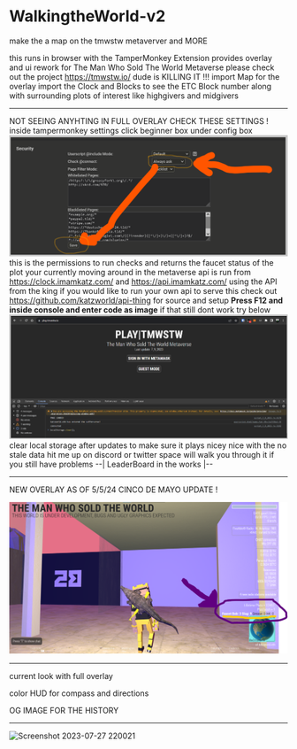 # WalkingtheWorld-v2
make the a map on the tmwstw metaverver and MORE 

this runs in browser with the TamperMonkey Extension provides overlay and ui rework for
The Man Who Sold The World Metaverse please check out the project https://tmwstw.io/ dude is KILLING IT !!! 
import Map for the overlay 
import the Clock and Blocks to see the ETC Block number along with surrounding plots of interest like highgivers and midgivers 


<hr>

NOT SEEING ANYHTING IN FULL OVERLAY CHECK THESE SETTINGS !
inside tampermonkey settings click beginner box under config box  
![Alt text](image-1.png)
this is the permissions to run checks and returns 
the faucet status of the plot your currently 
moving around in the metaverse 
api is run from https://clock.imamkatz.com/ and https://api.imamkatz.com/ using the API from the king
if you would like to run your own api to serve this check out 
https://github.com/katzworld/api-thing for source and setup 
**Press F12 and inside console and enter code as image**
if that still dont work try below 
![Clear Storage](image.png) clear local storage after updates to make sure it plays nicey nice with the no stale data 
hit me up on discord or twitter space will walk you through it if you still have problems 
--| LeaderBoard in the works |--

<hr> NEW OVERLAY AS OF 5/5/24 CINCO DE MAYO UPDATE !

![alt text](5524.png)


<hr>

current look with full overlay

color HUD for compass and directions 

OG IMAGE FOR THE HISTORY
<hr>




![Screenshot 2023-07-27 220021](https://github.com/katzworld/WalkingtheWorld-v2/assets/3157472/e3102597-65cc-4c11-b660-169dea49b1fb)
